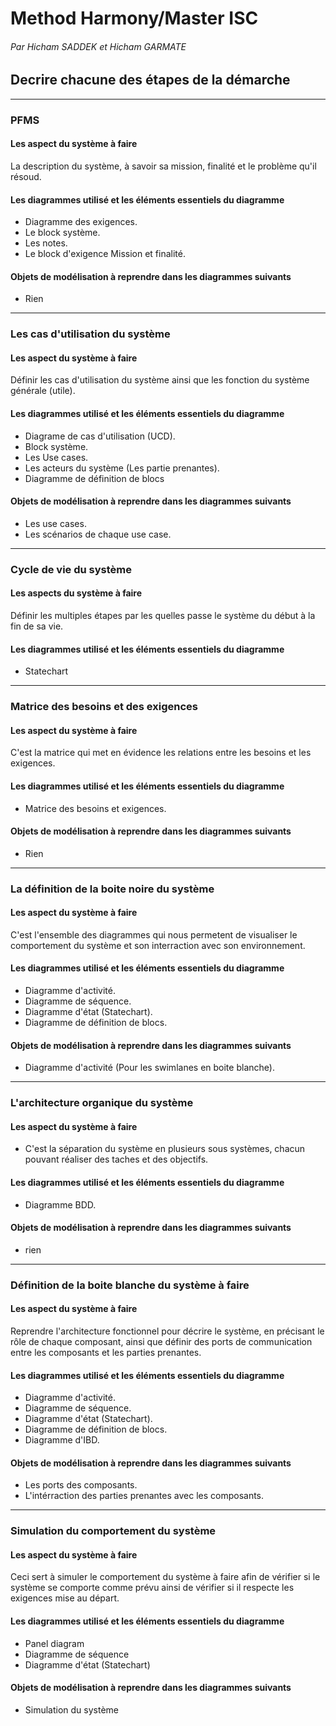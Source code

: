 # Method Harmony/Master ISC
###### Par Hicham SADDEK et Hicham GARMATE

## Decrire chacune des étapes de la démarche

----

### PFMS
#### Les aspect du système à faire

La description du système, à savoir sa mission, finalité et le problème qu'il résoud.

#### Les diagrammes utilisé et les éléments essentiels du diagramme

- Diagramme des exigences.
- Le block système.
- Les notes.
- Le block d'exigence Mission et finalité.

#### Objets de modélisation à reprendre dans les diagrammes suivants
- Rien

-----

### Les cas d'utilisation du système
#### Les aspect du système à faire
Définir les cas d'utilisation du système ainsi que les fonction du système générale (utile).

#### Les diagrammes utilisé et les éléments essentiels du diagramme

- Diagrame de cas d'utilisation (UCD).
- Block système.
- Les Use cases.
- Les acteurs du système (Les partie prenantes).
- Diagramme de définition de blocs

#### Objets de modélisation à reprendre dans les diagrammes suivants

- Les use cases.
- Les scénarios de chaque use case.

-----

### Cycle de vie du système

#### Les aspects du système à faire

Définir les multiples étapes par les quelles passe le système du début à la fin de sa vie.

#### Les diagrammes utilisé et les éléments essentiels du diagramme

- Statechart

-----

### Matrice des besoins et des exigences
#### Les aspect du système à faire

C'est la matrice qui met en évidence les relations entre les besoins et les exigences.

#### Les diagrammes utilisé et les éléments essentiels du diagramme

- Matrice des besoins et exigences.

#### Objets de modélisation à reprendre dans les diagrammes suivants
- Rien

-----

### La définition de la boite noire du système
#### Les aspect du système à faire

C'est l'ensemble des diagrammes qui nous permetent de visualiser le comportement du système et son interraction avec son environnement.

#### Les diagrammes utilisé et les éléments essentiels du diagramme

- Diagramme d'activité.
- Diagramme de séquence.
- Diagramme d'état (Statechart).
- Diagramme de définition de blocs.

#### Objets de modélisation à reprendre dans les diagrammes suivants
- Diagramme d'activité (Pour les swimlanes en boite blanche).

-----

### L'architecture organique du système

#### Les aspect du système à faire

- C'est la séparation du système en plusieurs sous systèmes, chacun pouvant réaliser des taches et des objectifs.

#### Les diagrammes utilisé et les éléments essentiels du diagramme

- Diagramme BDD.

#### Objets de modélisation à reprendre dans les diagrammes suivants

- rien
-----

### Définition de la boite blanche du système à faire

#### Les aspect du système à faire

Reprendre l'architecture fonctionnel pour décrire le système, en précisant le rôle de chaque composant, ainsi que définir des ports de communication entre les composants et les parties prenantes.

#### Les diagrammes utilisé et les éléments essentiels du diagramme

- Diagramme d'activité.
- Diagramme de séquence.
- Diagramme d'état (Statechart).
- Diagramme de définition de blocs.
- Diagramme d'IBD.

#### Objets de modélisation à reprendre dans les diagrammes suivants

- Les ports des composants.
- L'intérraction des parties prenantes avec les composants.

-----

### Simulation du comportement du système

#### Les aspect du système à faire

Ceci sert à simuler le comportement du système à faire afin de vérifier si le système se comporte comme prévu ainsi de vérifier si il respecte les exigences mise au départ.

#### Les diagrammes utilisé et les éléments essentiels du diagramme

- Panel diagram
- Diagramme de séquence
- Diagramme d'état (Statechart)

#### Objets de modélisation à reprendre dans les diagrammes suivants

- Simulation du système
